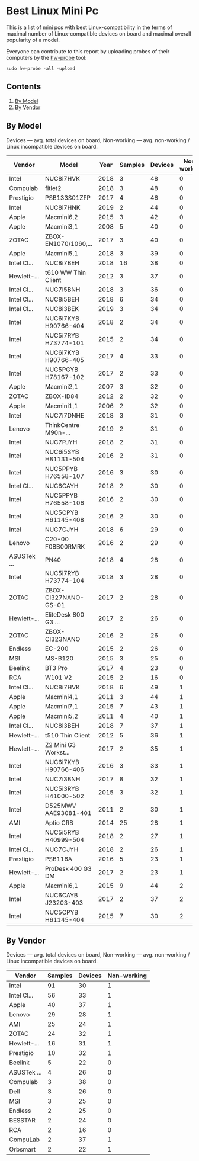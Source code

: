 Best Linux Mini Pc
==================

This is a list of mini pcs with best Linux-compatibility in the terms of
maximal number of Linux-compatible devices on board and maximal overall
popularity of a model.

Everyone can contribute to this report by uploading probes of their computers
by the [hw-probe](https://github.com/linuxhw/hw-probe) tool:

    sudo hw-probe -all -upload

Contents
--------

1. [ By Model ](#by-model)
2. [ By Vendor ](#by-vendor)

By Model
--------

Devices     — avg. total devices on board,
Non-working — avg. non-working / Linux incompatible devices on board.

| Vendor      | Model                | Year | Samples | Devices | Non-working |
|-------------|----------------------|------|---------|---------|-------------|
| Intel       | NUC8i7HVK            | 2018 | 3       | 48      | 0           |
| Compulab    | fitlet2              | 2018 | 3       | 48      | 0           |
| Prestigio   | PSB133S01ZFP         | 2017 | 4       | 46      | 0           |
| Intel       | NUC8i7HNK            | 2019 | 2       | 44      | 0           |
| Apple       | Macmini6,2           | 2015 | 3       | 42      | 0           |
| Apple       | Macmini3,1           | 2008 | 5       | 40      | 0           |
| ZOTAC       | ZBOX-EN1070/1060,... | 2017 | 3       | 40      | 0           |
| Apple       | Macmini5,1           | 2018 | 3       | 39      | 0           |
| Intel Cl... | NUC8i7BEH            | 2018 | 16      | 38      | 0           |
| Hewlett-... | t610 WW Thin Client  | 2012 | 3       | 37      | 0           |
| Intel Cl... | NUC7i5BNH            | 2018 | 3       | 36      | 0           |
| Intel Cl... | NUC8i5BEH            | 2018 | 6       | 34      | 0           |
| Intel Cl... | NUC8i3BEK            | 2019 | 3       | 34      | 0           |
| Intel       | NUC6i7KYB H90766-404 | 2018 | 2       | 34      | 0           |
| Intel       | NUC5i7RYB H73774-101 | 2015 | 2       | 34      | 0           |
| Intel       | NUC6i7KYB H90766-405 | 2017 | 4       | 33      | 0           |
| Intel       | NUC5PGYB H78167-102  | 2017 | 2       | 33      | 0           |
| Apple       | Macmini2,1           | 2007 | 3       | 32      | 0           |
| ZOTAC       | ZBOX-ID84            | 2012 | 2       | 32      | 0           |
| Apple       | Macmini1,1           | 2006 | 2       | 32      | 0           |
| Intel       | NUC7i7DNHE           | 2018 | 3       | 31      | 0           |
| Lenovo      | ThinkCentre M90n-... | 2019 | 2       | 31      | 0           |
| Intel       | NUC7PJYH             | 2018 | 2       | 31      | 0           |
| Intel       | NUC6i5SYB H81131-504 | 2016 | 2       | 31      | 0           |
| Intel       | NUC5PPYB H76558-107  | 2016 | 3       | 30      | 0           |
| Intel Cl... | NUC6CAYH             | 2018 | 2       | 30      | 0           |
| Intel       | NUC5PPYB H76558-106  | 2016 | 2       | 30      | 0           |
| Intel       | NUC5CPYB H61145-408  | 2016 | 2       | 30      | 0           |
| Intel       | NUC7CJYH             | 2018 | 6       | 29      | 0           |
| Lenovo      | C20-00 F0BB00RMRK    | 2016 | 2       | 29      | 0           |
| ASUSTek ... | PN40                 | 2018 | 4       | 28      | 0           |
| Intel       | NUC5i7RYB H73774-104 | 2018 | 3       | 28      | 0           |
| ZOTAC       | ZBOX-CI327NANO-GS-01 | 2017 | 2       | 28      | 0           |
| Hewlett-... | EliteDesk 800 G3 ... | 2017 | 2       | 26      | 0           |
| ZOTAC       | ZBOX-CI323NANO       | 2016 | 2       | 26      | 0           |
| Endless     | EC-200               | 2015 | 2       | 26      | 0           |
| MSI         | MS-B120              | 2015 | 3       | 25      | 0           |
| Beelink     | BT3 Pro              | 2017 | 4       | 23      | 0           |
| RCA         | W101 V2              | 2015 | 2       | 16      | 0           |
| Intel Cl... | NUC8i7HVK            | 2018 | 6       | 49      | 1           |
| Apple       | Macmini4,1           | 2011 | 3       | 44      | 1           |
| Apple       | Macmini7,1           | 2015 | 7       | 43      | 1           |
| Apple       | Macmini5,2           | 2011 | 4       | 40      | 1           |
| Intel Cl... | NUC8i3BEH            | 2018 | 7       | 37      | 1           |
| Hewlett-... | t510 Thin Client     | 2012 | 5       | 36      | 1           |
| Hewlett-... | Z2 Mini G3 Workst... | 2017 | 2       | 35      | 1           |
| Intel       | NUC6i7KYB H90766-406 | 2016 | 3       | 33      | 1           |
| Intel       | NUC7i3BNH            | 2017 | 8       | 32      | 1           |
| Intel       | NUC5i3RYB H41000-502 | 2015 | 3       | 32      | 1           |
| Intel       | D525MWV AAE93081-401 | 2011 | 2       | 30      | 1           |
| AMI         | Aptio CRB            | 2014 | 25      | 28      | 1           |
| Intel       | NUC5i5RYB H40999-504 | 2018 | 2       | 27      | 1           |
| Intel Cl... | NUC7CJYH             | 2018 | 2       | 26      | 1           |
| Prestigio   | PSB116A              | 2016 | 5       | 23      | 1           |
| Hewlett-... | ProDesk 400 G3 DM    | 2017 | 2       | 23      | 1           |
| Apple       | Macmini6,1           | 2015 | 9       | 44      | 2           |
| Intel       | NUC6CAYB J23203-403  | 2017 | 2       | 37      | 2           |
| Intel       | NUC5CPYB H61145-404  | 2015 | 7       | 30      | 2           |

By Vendor
---------

Devices     — avg. total devices on board,
Non-working — avg. non-working / Linux incompatible devices on board.

| Vendor      | Samples | Devices | Non-working |
|-------------|---------|---------|-------------|
| Intel       | 91      | 30      | 1           |
| Intel Cl... | 56      | 33      | 1           |
| Apple       | 40      | 37      | 1           |
| Lenovo      | 29      | 28      | 1           |
| AMI         | 25      | 24      | 1           |
| ZOTAC       | 24      | 32      | 1           |
| Hewlett-... | 16      | 31      | 1           |
| Prestigio   | 10      | 32      | 1           |
| Beelink     | 5       | 22      | 0           |
| ASUSTek ... | 4       | 26      | 0           |
| Compulab    | 3       | 38      | 0           |
| Dell        | 3       | 26      | 0           |
| MSI         | 3       | 25      | 0           |
| Endless     | 2       | 25      | 0           |
| BESSTAR     | 2       | 24      | 0           |
| RCA         | 2       | 16      | 0           |
| CompuLab    | 2       | 37      | 1           |
| Orbsmart    | 2       | 22      | 1           |
